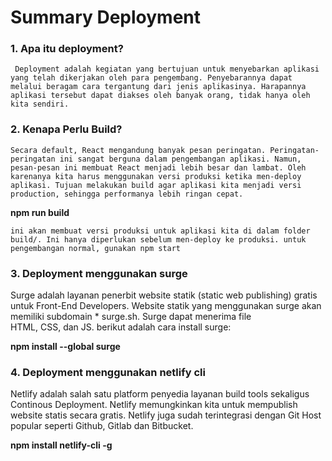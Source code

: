 # Summary Deployment

### 1. Apa itu deployment?
     Deployment adalah kegiatan yang bertujuan untuk menyebarkan aplikasi yang telah dikerjakan oleh para pengembang. Penyebarannya dapat melalui beragam cara tergantung dari jenis aplikasinya. Harapannya aplikasi tersebut dapat diakses oleh banyak orang, tidak hanya oleh kita sendiri.

### 2. Kenapa Perlu Build?

    Secara default, React mengandung banyak pesan peringatan. Peringatan-peringatan ini sangat berguna dalam pengembangan aplikasi. Namun, pesan-pesan ini membuat React menjadi lebih besar dan lambat. Oleh karenanya kita harus menggunakan versi produksi ketika men-deploy aplikasi. Tujuan melakukan build agar aplikasi kita menjadi versi production, sehingga performanya lebih ringan cepat.

__npm run build__

    ini akan membuat versi produksi untuk aplikasi kita di dalam folder build/. Ini hanya diperlukan sebelum men-deploy ke produksi. untuk pengembangan normal, gunakan npm start

### 3. Deployment menggunakan surge

Surge adalah layanan penerbit website statik (static web publishing) gratis untuk Front-End Developers. Website statik yang menggunakan surge akan memiliki subdomain * surge.sh. Surge dapat menerima file HTML, CSS, dan JS. berikut adalah cara install surge:

__npm install --global surge__

### 4. Deployment menggunakan netlify cli

Netlify adalah salah satu platform penyedia layanan build tools sekaligus Continous Deployment. Netlify memungkinkan kita untuk mempublish website statis secara gratis. Netlify juga sudah terintegrasi dengan Git Host popular seperti Github, Gitlab dan Bitbucket.

__npm install netlify-cli -g__


